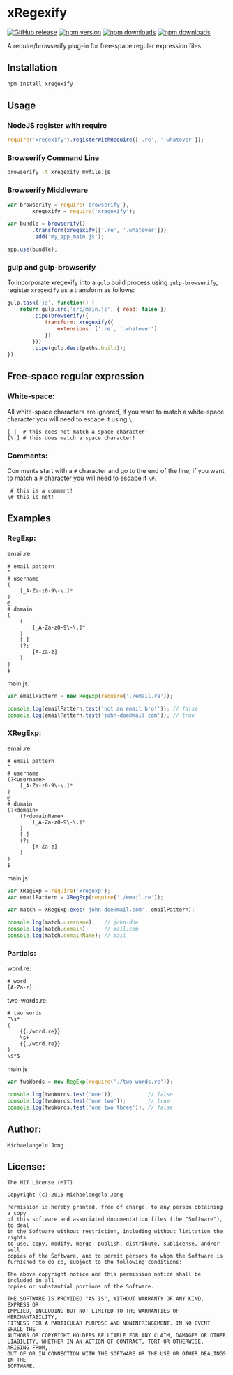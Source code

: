 # xRegexify #

[![GitHub release](https://img.shields.io/github/release/Mike96angelo/xregexify.svg?maxAge=21600)](https://github.com/Mike96Angelo/xregexify)
[![npm version](https://img.shields.io/npm/v/xregexify.svg?maxAge=21600)](https://www.npmjs.com/package/xregexify)
[![npm downloads](https://img.shields.io/npm/dm/xregexify.svg?maxAge=604800)](https://www.npmjs.com/package/xregexify)
[![npm downloads](https://img.shields.io/npm/dt/xregexify.svg?maxAge=604800)](https://www.npmjs.com/package/xregexify)

A require/browserify plug-in for free-space regular expression files.

## Installation ##

```bash
npm install xregexify
```

## Usage ##

### NodeJS register with require ###

```javascript
require('xregexify').registerWithRequire(['.re', '.whatever']);

```

### Browserify Command Line ###

```bash
browserify -t xregexify myfile.js
```

### Browserify Middleware ###

```javascript
var browserify = require('browserify'),
		xregexify = require('xregexify');

var bundle = browserify()
		.transform(xregexify(['.re', '.whatever']))
		.add('my_app_main.js');

app.use(bundle);
```

### gulp and gulp-browserify

To incorporate xregexify into a `gulp` build process using `gulp-browserify`, register `xregexify` as a transform as follows:

```javascript
gulp.task('js', function() {
	return gulp.src('src/main.js', { read: false })
		.pipe(browserify({
			transform: xregexify({
				extensions: ['.re', '.whatever']
			})
		}))
		.pipe(gulp.dest(paths.build));
});
```

## Free-space regular expression

### White-space:

All white-space characters are ignored, if you want to match a white-space character you will need to escape it using `\`.

```
[ ]  # this does not match a space character!
[\ ] # this does match a space character!
```

### Comments:

Comments start with a `#` character and go to the end of the line, if you want to match a `#` character you will need to escape it `\#`.

```
 # this is a comment!
\# this is not!
```

## Examples

### RegExp:

email.re:

```
# email pattern
^
# username
(
	[_A-Za-z0-9\-\.]*
)
@
# domain
(
	(
		[_A-Za-z0-9\-\.]*
	)
	[.]
	(?:
		[A-Za-z]
	)
)
$
```

main.js:

```javascript
var emailPattern = new RegExp(require('./email.re'));

console.log(emailPattern.test('not an email bro!')); // false
console.log(emailPattern.test('john-doe@mail.com')); // true
```

### XRegExp:

email.re:

```
# email pattern
^
# username
(?<username>
	[_A-Za-z0-9\-\.]*
)
@
# domain
(?<domain>
	(?<domainName>
		[_A-Za-z0-9\-\.]*
	)
	[.]
	(?:
		[A-Za-z]
	)
)
$
```

main.js:

```javascript
var XRegExp = require('xregexp');
var emailPattern = XRegExp(require('./email.re'));

var match = XRegExp.exec('john-doe@mail.com', emailPattern);

console.log(match.username);   // john-doe
console.log(match.domain);     // mail.com
console.log(match.domainName); // mail

```

### Partials:

word.re:

```
# word
[A-Za-z]
```

two-words.re:

```
# two words
^\s*
(
	{{./word.re}}
	\s+
	{{./word.re}}
)
\s*$
```

main.js

```javascript
var twoWords = new RegExp(require('./two-words.re'));

console.log(twoWords.test('one'));           // false
console.log(twoWords.test('one two'));       // true
console.log(twoWords.test('one two three')); // false
```

## Author:
	Michaelangelo Jong

## License:
	The MIT License (MIT)

	Copyright (c) 2015 Michaelangelo Jong

	Permission is hereby granted, free of charge, to any person obtaining a copy
	of this software and associated documentation files (the "Software"), to deal
	in the Software without restriction, including without limitation the rights
	to use, copy, modify, merge, publish, distribute, sublicense, and/or sell
	copies of the Software, and to permit persons to whom the Software is
	furnished to do so, subject to the following conditions:

	The above copyright notice and this permission notice shall be included in all
	copies or substantial portions of the Software.

	THE SOFTWARE IS PROVIDED "AS IS", WITHOUT WARRANTY OF ANY KIND, EXPRESS OR
	IMPLIED, INCLUDING BUT NOT LIMITED TO THE WARRANTIES OF MERCHANTABILITY,
	FITNESS FOR A PARTICULAR PURPOSE AND NONINFRINGEMENT. IN NO EVENT SHALL THE
	AUTHORS OR COPYRIGHT HOLDERS BE LIABLE FOR ANY CLAIM, DAMAGES OR OTHER
	LIABILITY, WHETHER IN AN ACTION OF CONTRACT, TORT OR OTHERWISE, ARISING FROM,
	OUT OF OR IN CONNECTION WITH THE SOFTWARE OR THE USE OR OTHER DEALINGS IN THE
	SOFTWARE.

